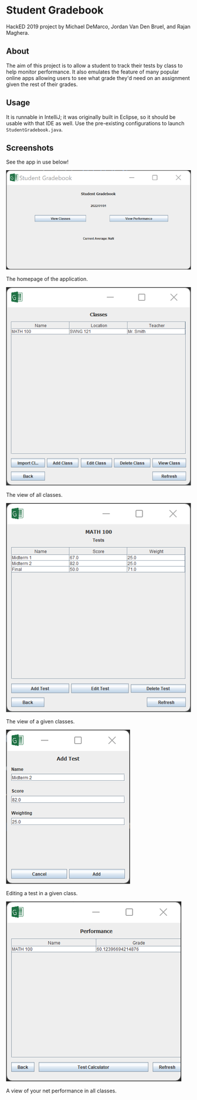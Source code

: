 # Student Gradebook

HackED 2019 project by Michael DeMarco, Jordan Van Den Bruel, and Rajan Maghera.

## About

The aim of this project is to allow a student to track their tests by class to help monitor performance. It also emulates the feature of many popular online apps allowing users to see what grade they'd need on an assignment given the rest of their grades.

## Usage

It is runnable in IntelliJ; it was originally built in Eclipse, so it should be usable with that IDE as well. Use the pre-existing configurations to launch `StudentGradebook.java`.

## Screenshots

See the app in use below!

![Homepage](./images/homepage.png)

The homepage of the application.

![A view of all classes](./images/classes.png)

The view of all classes.

![A view of a class](./images/class.png)

The view of a given classes.

![Editing a given test](./images/edit-test.png)

Editing a test in a given class.

![A view of overall performance](./images/performance.png)

A view of your net performance in all classes.
